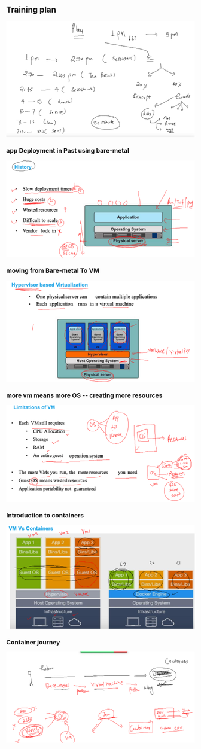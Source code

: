 ## Training plan 

<img src="plan.png">

### app Deployment in Past using bare-metal 

<img src="bare.png">

### moving from Bare-metal To VM 

<img src="vm.png">

### more vm means more OS -- creating more resources 

<img src="vmprob.png">

### Introduction to containers 

<img src="cont.png">

### Container journey 

<img src="cont1.png">



